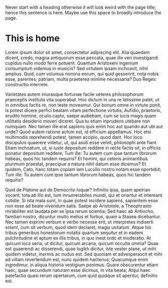 Never start with a heading otherwise it will look weird with the page title; hence this sentence is here. Maybe use this space to broadly introduce the page.  

# This is home

Lorem ipsum dolor sit amet, consectetur adipiscing elit. Alia quaedam dicent, credo, magna antiquorum esse peccata, quae ille veri investigandi cupidus nullo modo ferre potuerit. Quantum Aristoxeni ingenium consumptum videmus in musicis? Sed virtutem ipsam inchoavit, nihil amplius. Quid, cum volumus nomina eorum, qui quid gesserint, nota nobis esse, parentes, patriam, multa praeterea minime necessaria? Duo Reges: constructio interrete. 

Varietates autem iniurasque fortunae facile veteres philosophorum praeceptis instituta vita superabat. Hoc dictum in una re latissime patet, ut in omnibus factis re, non teste moveamur. Qui bonum omne in virtute ponit, is potest dicere perfici beatam vitam perfectione virtutis; Aufidio, praetorio, erudito homine, oculis capto, saepe audiebam, cum se lucis magis quam utilitatis desiderio moveri diceret. Qua tu etiam inprudens utebare non numquam. Nec tamen ille erat sapiens quis enim hoc aut quando aut ubi aut unde? Quod autem ratione actum est, id officium appellamus. Hoc etsi multimodis reprehendi potest, tamen accipio, quod dant. Hoc loco discipulos quaerere videtur, ut, qui asoti esse velint, philosophi ante fiant. Etiam inchoatum, ut, si iuste depositum reddere in recte factis sit, in officiis ponatur depositum reddere; Tum ille: Tu autem cum ipse tantum librorum habeas, quos hic tandem requiris? Et homini, qui ceteris animantibus plurimum praestat, praecipue a natura nihil datum esse dicemus? Et quidem, Cato, hanc totam copiam iam Lucullo nostro notam esse oportebit; Tum ille: Tu autem cum ipse tantum librorum habeas, quos hic tandem requiris? 

Quid de Platone aut de Democrito loquar? Infinitio ipsa, quam apeirian vocant, tota ab illo est, tum innumerabiles mundi, qui et oriantur et intereant cotidie. Si ista mala sunt, in quae potest incidere sapiens, sapientem esse non esse ad beate vivendum satis. Saepe ab Aristotele, a Theophrasto mirabiliter est laudata per se ipsa rerum scientia; Sed haec ab Antiocho, familiari nostro, dicuntur multo melius et fortius, quam a Stasea dicebantur. Nec tamen exprimi verbum e verbo necesse erit, ut interpretes indiserti solent, cum sit verbum, quod idem declaret, magis usitatum. Atque his tribus generibus honestorum notatis quartum sequitur et in eadem pulchritudine et aptum ex illis tribus, in quo inest ordo et moderatio. At quicum ioca seria, ut dicitur, quicum arcana, quicum occulta omnia? Quae est quaerendi ac disserendi, quae logikh dicitur, iste vester plane, ut mihi quidem videtur, inermis ac nudus est. Sed quoniam et advesperascit et mihi ad villam revertendum est, nunc quidem hactenus; Quacumque enim ingredimur, in aliqua historia vestigium ponimus. Quare obscurentur etiam haec, quae secundum naturam esse dicimus, in vita beata; Atqui haec patefactio quasi rerum opertarum, cum quid quidque sit aperitur, definitio est. 


